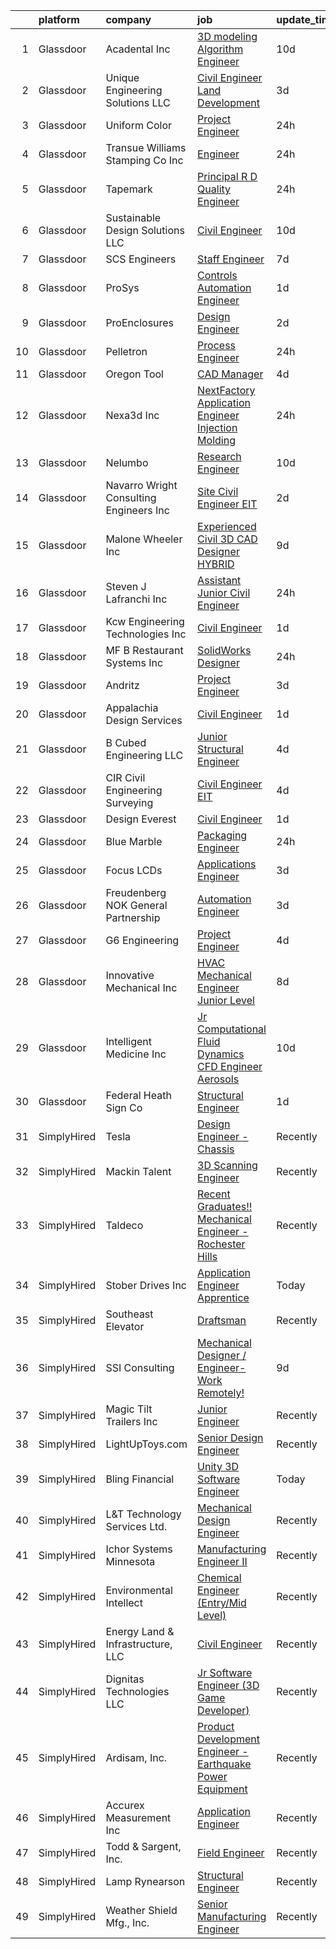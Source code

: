 

|    | platform    | company                                    | job                                                                                                                                                                                                                                                                                                                                                                                                                                                                                                                                                                                                                                                                                                                                                                                                                                                                                                                                                                                                                                                                                              | update_time   | location                        |
|---:|:------------|:-------------------------------------------|:-------------------------------------------------------------------------------------------------------------------------------------------------------------------------------------------------------------------------------------------------------------------------------------------------------------------------------------------------------------------------------------------------------------------------------------------------------------------------------------------------------------------------------------------------------------------------------------------------------------------------------------------------------------------------------------------------------------------------------------------------------------------------------------------------------------------------------------------------------------------------------------------------------------------------------------------------------------------------------------------------------------------------------------------------------------------------------------------------|:--------------|:--------------------------------|
|  1 | Glassdoor   | Acadental  Inc                             | [3D modeling Algorithm Engineer](https://www.glassdoor.com/partner/jobListing.htm?pos=101&ao=1110586&s=58&guid=000001810977b52aa38aca3ef84dd074&src=GD_JOB_AD&t=SR&vt=w&ea=1&cs=1_99c3d2a1&cb=1653721249539&jobListingId=1007870719489&cpc=0BD8D64BC9A196B8&jrtk=3-0-1g44nfdaqq6pl801-1g44nfdb7q0un800-c7c84e5af1354df1--6NYlbfkN0DsBOlmEAMqZtav1V1WKZO3RUElpafjggtWvxyDQ3xFSrTDzNu17f0DtnNrmKxA0UINMXVAqtd8GiknO6WHhzYU-86-3viiPD0gqfrVkhvCvOldqFF9tr6L756vT_LD6e9rT7TUMHsIzCkv1n6ClrGBjy2-AklcibxrQ4Gj9Kb1MaOUBhl6bBMzzULz95NCWinxT5ikfKV3yC6LVAQoFRmbczSl5bizYaIhcRxZD6wkMAzfa29EOc1gDyYrYwc7pW7DhNXamLtmCa12LqVC2XW4rf5YTgfo4-1FfDEgXZeIlXxfWi64LQVq5FwTYH_ygzsfTU5COgDLnZZCjN_d54tIv0Y75s_SVGHwDalIWQSyGA4__BhPsCEyUhaaP-3MP84u_N_5WWGU2ADBTmW23QbBjeVNGNlOQ4o0xkAqen1N8zWKCdEPnmwwlrDk9yZa2jV63NmTAcfZoD7SowtluvvCdy7GrOvK3njKp3aB2O6Tbyo92H4-xn3Il6mt_pMXpxRU66QDCfrs78olFnI8xk1u)                                                                                                                                                                                                        | 10d           | Overland Park, KS               |
|  2 | Glassdoor   | Unique Engineering Solutions LLC           | [Civil Engineer Land Development](https://www.glassdoor.com/partner/jobListing.htm?pos=105&ao=1110586&s=58&guid=000001810977b52aa38aca3ef84dd074&src=GD_JOB_AD&t=SR&vt=w&ea=1&cs=1_6815f03b&cb=1653721249540&jobListingId=1007888270108&cpc=9518339428975B27&jrtk=3-0-1g44nfdaqq6pl801-1g44nfdb7q0un800-f773736acfd265e8--6NYlbfkN0BzyIYrTMR_AjNKh_kvAG8N613gtHPANQ3sdLTkrtBd-1OnlD5VBi1-_Aiuwc3oyKgB2XonGKPBNeJyAGaXoYH-JsFadVETPB9P6X-Z9ud7JFxx-d5QC1uJ0R-TSfbz66zjbxxNZ1twYwoFxs7viP12zo9Fgc0xTvebvPkKkc7c2TKVzdxjT5RX-AxvarkjF3uAP-zv6l9mXgcA57NUDbBWLvDskqOdh0OqQjwnxwChSlfHPcWuIA5YXthVtC8SKI4diyy948GduPas3tVwJDhStGd8eMtATpDB05Aqci5LlvMWXzhQK1gs-H0Jjmp018SbHFqdRrPsZkvLjo0kRsz3XU5wfyguP9RtBtMXP0TQtOZ5qQiu3NsEI_aqxnK6fmW3R5EmKGmjpUu1I-Eung3gsPkgIWycKn48hFRWbYcxrGKoq6KJVlEbH8JfD-6Rif1xOT8AqbBtyoP1UxeebSAVxi6FDG8imLSC4YgOv7F-ngafh8wRQOGkx-HAjZz0-1Xq5mJ4uBe7qQ%3D%3D)                                                                                                                                                                                                           | 3d            | Spring Hill, FL                 |
|  3 | Glassdoor   | Uniform Color                              | [Project Engineer](https://www.glassdoor.com/partner/jobListing.htm?pos=119&ao=1110586&s=58&guid=000001810977b52aa38aca3ef84dd074&src=GD_JOB_AD&t=SR&vt=w&ea=1&cs=1_a8a6e9aa&cb=1653721249542&jobListingId=1007897844781&cpc=E822E580FC71C721&jrtk=3-0-1g44nfdaqq6pl801-1g44nfdb7q0un800-5e52750f8b313abc--6NYlbfkN0CkdULDkxJV5HOaUe3AtL7tP0Um54OB87xlVeULwq8gRt2gH9P-wNUtyBXE8xg579d-aGJaArGDw7VgqMJfXAx2oj2bOR1k2MZxgU7PoCNIhPqjRZ48smznDJ6crgCWjAvZXJ2HF20jvFvXTSkoC_ykTdGrWoKBk4gVTlUi56nUsL07myLIPagdKWXaoytUSuMztBCnYyugPoVWOTMFo351MWg5eaNzHsGB7kGrB8e1O3OGUQs8820HIkaQpHjQWJf_9CGCTcpEjZMOtuqCJwgqRw8c_JLMlKJLLHXL9huo6Me-vve7DCa7uD_Ue6nnOMtdpQn5qU-wD8SHv4j1dgaUxD9pSwj1J-41WQLPViOPEqiqJ-X3kZx6kf6H1gVr7Qj35qSTQcaXU-eQ-hphmJb9tQQdhB_RmjeY9uihFG8qzlxSxQiaGaASoM5vwsw3v4H5RiZ8iCsxr96ke_b08-UQOlO7B8TUOTR3U8te7bbI6PNH9HoNpOuKFl2aF3CYhq9YbUO3xcFypQ%3D%3D)                                                                                                                                                                                                                          | 24h           | Holland, MI                     |
|  4 | Glassdoor   | Transue   Williams Stamping Co   Inc       | [Engineer](https://www.glassdoor.com/partner/jobListing.htm?pos=118&ao=1110586&s=58&guid=000001810977b52aa38aca3ef84dd074&src=GD_JOB_AD&t=SR&vt=w&ea=1&cs=1_e86cfe11&cb=1653721249542&jobListingId=1007898041747&cpc=0738760C38695517&jrtk=3-0-1g44nfdaqq6pl801-1g44nfdb7q0un800-e5b7ac3f6d3865d4--6NYlbfkN0CHpSnjIPxMtekS58WZl5Olhjo2iWL5RjE_Boe0ccr3Fp74b-beha0UUvVY_x3XMoE4x3WLEaErR_x7XrpphIwX90R__oeRNiczgx8WkIPceBL6xLSgALbE1Zof45a-Gf8YKw8_rQtEvc3wNEpvJbAh55HFDn0mi91gFqWrAe83xiJsuASgzBfe_8ukgnIOzr19vnN_HemjigkR7gZlUC-3I18jIBvDF4ozKLEMvWyz9rjwoFdnHqn37qomTjgl_O9LFGYQBlxdc2uuPT6woIaGiddIrYwy1xO3GwxQX40zOWGdr2_VEdpZQxJOpdEejMlVXDreZTLVglRWe2J9_JKnjNLWP9EKWaDYldAaYSFeVVBByfOHdZRTQ-TbcsgtKvNTCk5v5cNDJR7OEvESd6uBvye3EgxzdQzPNKfK5q7ibTuqrpcN714JGAxn_k0vTuoSByeGRiCazRnHd5NDIZoVsvK49a6vJGYdwblk97me76A0wCVl3iBoagD6eSREIewvbXDsn00iig%3D%3D)                                                                                                                                                                                                                                  | 24h           | Austintown, OH                  |
|  5 | Glassdoor   | Tapemark                                   | [Principal R D Quality Engineer](https://www.glassdoor.com/partner/jobListing.htm?pos=107&ao=1110586&s=58&guid=000001810977b52aa38aca3ef84dd074&src=GD_JOB_AD&t=SR&vt=w&ea=1&cs=1_43ea3f57&cb=1653721249540&jobListingId=1007898762976&cpc=31706B78493F53AC&jrtk=3-0-1g44nfdaqq6pl801-1g44nfdb7q0un800-972575d053355553--6NYlbfkN0D769QmwtMnNWOu3U3MSs6ZoWu2_JIdD1p8otXQvWnwRwBGnWqVrZmuMF44Ide97xc_i2BQYBODaNah7g4OoDFb7625-d-h48REShhZXcTTU8dPDn4HZY9-edUu-_aeB4sjXzSqb9Ng0cRT0dKzgelVp5KuaOUjvQz0oQgiBVn2Xs8Rt2-d63m_aeJWkSGrD939F4W-4V4uZ5soPo69FZ05F9SGF-aspKR4iK7vUNK0TyRKg9LjnLxZi8OCpx1-8ECmoEdhAZRPxg8tlmv3eru77aWDULbDuaUGsum4PpvuWS-FcVyrKeLVwdoLTTAuUkP6f5soh3vPh1ocGKkCTnGePRdtOrDlZCHY-GxrSC6Q3wwCPwQOkB25CVcZZ-UPnD1M8vSyazZL35pPKU8P_tMKbNXhoBGeFZtFWZL6WAgBUDXibGWKB31Aeo0fg8shi5wRYtzbBNNSJGM7G-NYCe09pvvsOPU5SUaVO8XseqQwthp-B050s-QbGJ5CPC__dglwt8l3ejkIxOi3LldYV0Za)                                                                                                                                                                                                        | 24h           | Saint Paul, MN                  |
|  6 | Glassdoor   | Sustainable Design Solutions  LLC          | [Civil Engineer](https://www.glassdoor.com/partner/jobListing.htm?pos=104&ao=1110586&s=58&guid=000001810977b52aa38aca3ef84dd074&src=GD_JOB_AD&t=SR&vt=w&ea=1&cs=1_a5e8b8a2&cb=1653721249540&jobListingId=1007869607934&cpc=EF09205FCFAB18AB&jrtk=3-0-1g44nfdaqq6pl801-1g44nfdb7q0un800-3c164573fa652fe9--6NYlbfkN0C29hvXBsqPXhhx7JNMmYbw4YwtYqnydFXWi5Ki7qnQ4nh6BQurPEBpSe7KnNFQ_4n5pzLHSKcGm7OanYyUgw4O69R0nSBD-323RLJp52Tz6wmQ3mdy0WjJXkVT-sovWDyNnvywoeWeIoMcgyvysd43voH4NMnX7LhxHGj54F-diLHNE20jHmJn2RBzbmne6VTC3dHAAckRP9SdfKaU2yGaTIMQ1Mjnae9-0PxqrEqgm1KVtsoEC5un6sHb7SoSukDBz21MvaK1OFhxGBUWq0rqMb8C5Fy1pjy_ixE-MEdElxo3--6qiwf6qE42cu1wcApE1-YCn5o5haaA5yZJ9v3hRo5GuYMCrdBowcgoLohLZQstexZ8YNdk-xT3b3eziiLNjJAifA3ETWdSjAbTNgmdPRt18NsQx6bsoKZEPEDIwzd_OLnNWffXG4SbdVM9VJZY7myko6TbAi2FOXP_bvo-lqxTPr-Y_fAplRUasbQqaIDi9Q9rJwSU-GIGyRr4Yvg%3D)                                                                                                                                                                                                                                          | 10d           | Baton Rouge, LA                 |
|  7 | Glassdoor   | SCS Engineers                              | [Staff Engineer](https://www.glassdoor.com/partner/jobListing.htm?pos=128&ao=1110586&s=58&guid=000001810977b52aa38aca3ef84dd074&src=GD_JOB_AD&t=SR&vt=w&ea=1&cs=1_e0cd9816&cb=1653721249543&jobListingId=1007880482804&cpc=D9A4E834C51D285C&jrtk=3-0-1g44nfdaqq6pl801-1g44nfdb7q0un800-3a6f7a07d27f45ae--6NYlbfkN0DsVOnfHk58DoDe4LE3ddxU6c9uWBQgMongk84L1s6L8McyjNsBfzKoKT2unlXHVBL6U62ZkIUC36xWmfdN1dbwoIlndTwedlV0Z1viaSZ7eNUsb6VSe6H7xiv_NN1FDQ6vrxDcgzAzprNVhvMGrKpLlyAEGE8X03ftiNhQklEQD2f3050m0hFq3GD_Oe0vhF-EgJUCVxLGNGJlmlqweEMXjiCWkQBjCWmB1-ngxyYj0_nfPVfLtN2mwq-3IwzHUQqGoZP9IK52fDOOJTPyX-xgWbcA4kWWF3q4oSngxyzdUZfUo5zObbEpV8KPraGtKQJABpYbycSYXWuj12pRVjkyiD3Vc8_lUaVUz_HzVRFpqtmHhjr7gYy0wE4U31svYmC1NzkYaK1SjuBodFRt4UU1oqFqTSEcnuhTzTeQiUWsknqwzCkqm2fkLExSGE59UniBCg9xZIlB5f8Pv7VQz7NlxsHXHdf0We9rjE3fkQ_qKMUI7JtLSL9unIFVTk7l1e16xu57wIDz0Q%3D%3D)                                                                                                                                                                                                                            | 7d            | Wichita, KS                     |
|  8 | Glassdoor   | ProSys                                     | [Controls Automation Engineer](https://www.glassdoor.com/partner/jobListing.htm?pos=120&ao=1110586&s=58&guid=000001810977b52aa38aca3ef84dd074&src=GD_JOB_AD&t=SR&vt=w&cs=1_5c9d87b1&cb=1653721249542&jobListingId=1007895421291&cpc=1B441CF255E04BBA&jrtk=3-0-1g44nfdaqq6pl801-1g44nfdb7q0un800-3c263e6f64f7ec45--6NYlbfkN0AAZ2KOaAKSdSA4s6ZFM8pp2b9gbp5FFgZTZvio99B7CKbGe8w0J7iHMyqH3r5O7LINfTDwF8xttHB247AtmiMO362FZHrlLJ7hIMp8R2iwvg4rrj-3yeSLEDXGxRo6ZoqOeVFImf32yxs5mtEQdEd7HZ7XtQH9DnhpaFROumOtkVUGF8cJnrstRD-uKdkvgIj3YU9zv_yCOpH3r67ZMvjjlHOCI-gEKDz3zB_p6ANCTQgW_ZlG00QrGGyCXVNq0tVY899LaCB9ZlVkUHYQqOrRlMP-HUiKvYZbquidecoTWnR41Zaaf17x3UxQEsZGQsAnIxplcBPfXJnDtKO80AiXZsAOwSF5OFDiDcXAG3tAxySnV4KUi0aHLr5BPdqdb9XxnO35rptR-QzFREgEtlskb83QsZO5Qs1_JS_8FOt_cz5J03Qj1hBdwoX4lSWXVFX28m8cVHYj6-4fUKo5SI4kLBj6yApGm2kES-A4ppOQ3vjHcl3oXA74NH_GudMHin4WZ6Cbam3C19mnkULHl_97ctw7gyV7zY7UyCKOHBAPFypVd4K4rr7IVIFF9UZezHeRtbb8zAwPELC3svzHDT84plvfq_2Pogf1bnVtUXV_GgsuQOaUBlRu9WxSXAlmYTiQe1_fKRFaAJXCFbwhkCyady56LtOD6lVefVpH1CoJvSNvpSV4o2wADA4Q6cuGOUpqAAbdd5BZWMfD_mk6ZcK7Lmojp_9u8Dg%3D) | 1d            | Webb City, MO                   |
|  9 | Glassdoor   | ProEnclosures                              | [Design Engineer](https://www.glassdoor.com/partner/jobListing.htm?pos=114&ao=1110586&s=58&guid=000001810977b52aa38aca3ef84dd074&src=GD_JOB_AD&t=SR&vt=w&ea=1&cs=1_5bfa9e0d&cb=1653721249541&jobListingId=1007892526729&cpc=84F6272240D5A0B4&jrtk=3-0-1g44nfdaqq6pl801-1g44nfdb7q0un800-1a35987553044738--6NYlbfkN0CHpSnjIPxMtekS58WZl5Olhjo2iWL5RjE_Boe0ccr3Fp74b-beha0UcTa0UEM84kpxrUputmv3yo3oDyYdgP0CO5NVXNgxxA1pzd8Eg70xN4GZ4e1Bv8w21V35XMjP9InwDtT8zEsqOksegvcIwLg5L1eD3UJrUpslVgbh4owHpkudqgzzb-o_sfuSo6AhtcDgyFFyqkpiX2foIGW86zqqL7Vya-TRpbZp7a-uJUbPb3s8wa624FkQUAPUpUkTJwJ3qTFLAi0lKHRr1WIOOVCwLXUiLaRIWRyxgg5ElNg_dcycgOwZU3WLTykRZXeBT4e08uKhRtVoRjbPSG61wq9fgnzNuQG4H-1a3iUN9Ak0WtPZlgFF_f3Dc6bSSU7OCLVCW-dSb5_QY1NhW9aR5PbpH1ruEZGdlN96d-Iumj5dF_5Mztfomym_TSBsHlLi_NWE-qMgn7-pG3nU4ABEzSBIaJGohQ_jj3SsO4-BvG8jnOxrSRWNFZ5835IuetTJw_g%3D)                                                                                                                                                                                                                                         | 2d            | Madison, IN                     |
| 10 | Glassdoor   | Pelletron                                  | [Process Engineer](https://www.glassdoor.com/partner/jobListing.htm?pos=113&ao=1110586&s=58&guid=000001810977b52aa38aca3ef84dd074&src=GD_JOB_AD&t=SR&vt=w&ea=1&cs=1_585b5a50&cb=1653721249541&jobListingId=1007898038946&cpc=37341DEBFFBD205D&jrtk=3-0-1g44nfdaqq6pl801-1g44nfdb7q0un800-e28bcfd1e7434408--6NYlbfkN0BoXEsnoSsQni02MzSzJebrUL3qbnSWd9R1N9-z5N1DMC32qBIsBCLKBEOmOSHamTCi2q50Z6qwBJ_53fwhTBqC4kUCVmZjIrjQDDsetvxPtZ7xWiinXI0B0f6paoBqpJMzOefQ7WIPQpplUPiuh3yR3_RXtwIin3_TCGzlEQyqN0lqHplIR9h_71kIFk1CzHyRhLC-AWn_VajH8GbFfwjOcp5HWZPe7VDTSAEO79e4j6Re0PVXlUkhJMy2lvovPBFHcDdCvNr0ntEk-WuiX-gzJy_RNP3byAuthFt5b_UfKxTaAI4xCPlAjBWcqeO-zLMBIISCx41W8b0zXCt0yBlj3c0mvrUR_5RwUx1PMQFZqSS1qbPJPFyKUqUPiE7ug243_a2Z-mCu6dysVHyYFP3Roj0oJCtHpYJCOauCvU3d6B004nSOMmpkBtuFK0m9vwrE8wrwFU397vGtrUd0-7R9ihQXffPrhrk7fjOyj4AmhCg5ukQnJCwstBHNAyuh-1ixxo3BAlin-Q%3D%3D)                                                                                                                                                                                                                          | 24h           | Lancaster, PA                   |
| 11 | Glassdoor   | Oregon Tool                                | [CAD Manager](https://www.glassdoor.com/partner/jobListing.htm?pos=122&ao=1110586&s=58&guid=000001810977b52aa38aca3ef84dd074&src=GD_JOB_AD&t=SR&vt=w&ea=1&cs=1_54a24c2d&cb=1653721249542&jobListingId=1007886064654&cpc=CD74E381F3CA7F32&jrtk=3-0-1g44nfdaqq6pl801-1g44nfdb7q0un800-155ff14883ed0273--6NYlbfkN0CiHg8jo8shlD7PEeY4iQrEB173-I0e-nYbSdceh6l7GuM43tLrP2m5nsaCKHVpLCFIHAhFmaeg6S2L0Xu5B3w_ykO7U2nylZA8_zd3EFJJVC9n92hjCh4opWzxA5W1YJ-FUChhWsOYt8a3vIKoyX-f9f6aJdlS7fOxS_fWfI04KjCJ5Q5qlewTlFpmC8Pau6gsXOrWHBOGCO0xotOolbaYXeQoSAGd-d_WBa_Yau6r6zzuOGk4vc0tPBPP9ZikVO3ZY7nmPJqnFPnFY1OdK6v9t34kuoB5KhOVqnbxfsUjhWb_2J8I8FBQlydJvouWB4rW0Ym6t3vyDvMzGXBF8xynJfLY0SiBg86hWCUz_nVOwXdqjUokPkPW0Qf3l09LZJrJ6Q4Phw8Nxqp-U5jKeOkizjnU43mKAhoYCiRrW2RBqSv3-8yGInn_PC9O2wMMId2-OZx4ZWwyaPbcb-kY7RFReTBsaz2mmT4RdATYxHDog92X7-yruuhEETHerCzNat8%3D)                                                                                                                                                                                                                                             | 4d            | Portland, OR                    |
| 12 | Glassdoor   | Nexa3d  Inc                                | [NextFactory Application Engineer Injection Molding](https://www.glassdoor.com/partner/jobListing.htm?pos=127&ao=1110586&s=58&guid=000001810977b52aa38aca3ef84dd074&src=GD_JOB_AD&t=SR&vt=w&ea=1&cs=1_3947bf93&cb=1653721249543&jobListingId=1007898776424&cpc=0EE5FEE5411F3FCE&jrtk=3-0-1g44nfdaqq6pl801-1g44nfdb7q0un800-112420509ad6bfdd--6NYlbfkN0DeyJ4CP5CzwT7broxeUwKBt3co1QwKwWitRQqJu2WRZ0WRYEK4sRQPdtFNvv8HEnJzC2LerCQe71at09Iy0F8P69Sel_vOSCK9utjvxt2XOWAwm81_X_ECU4XHPs-4zByP_pAgfjL9a4b1_mxPOOfFzkPIhgKKPKzb6gTEgeD3l1TXq45MaLTZ4aE68YV6jCy474x2E82b98Ev9oFsDbGCxnuQt6bsscNu9BnOlunXs3ZQ4TkNAwXp5wxR1H3Sb3in0iVLC0qZpXJWX3d-AZFVqHLGB2IrYA2bSk-lVFICjQff3_V5SxZjwWZrPcr6BcY9YpP02AMAA1zj9KpP33avwoGQhqJJ7eMPv-NiVidvDmwjpLApp7d1PEpwukCIg7rL93KquwY8In7sAiR3qyaxbe6Mtz8sghrkSLBDZrJWuxch3Sp0JqWXFrtc_nSmbWSyL8GyR0xmh65ITXOZznbPLENmQ-mKAxHTiEOzT5lTGDKca2vg2h2X8iUM9zBoDYzoZ4NpwfKp6w%3D%3D)                                                                                                                                                                                        | 24h           | Ventura, CA                     |
| 13 | Glassdoor   | Nelumbo                                    | [Research Engineer](https://www.glassdoor.com/partner/jobListing.htm?pos=130&ao=1110586&s=58&guid=000001810977b52aa38aca3ef84dd074&src=GD_JOB_AD&t=SR&vt=w&ea=1&cs=1_ad549cff&cb=1653721249543&jobListingId=1007869813473&cpc=ECF50B846154F74F&jrtk=3-0-1g44nfdaqq6pl801-1g44nfdb7q0un800-e1f0459d92b1f83b--6NYlbfkN0DWtRa9NJfjQIs4MWRRqD4F41esfMsK79cV24t80VXfzS4MuagFM1iT4xa6fK_SRmntj2BQzxCA1t2-LB0uizx4o7vbCV_jo071lTU7_8uVRGeoXzflrKVozy-_wRf0yhC5PxzYTkKdlzDJHOF_xHjS_F6p4pG_qVk6tSo3myGmn-hT6VdzEY9EjEtmde_tbY3UGmexIa90KqcpcunyPpnf2I11zlF2nVvo6fUMmuAQxAnLSVg8j2TDx09K267HJwDZ3YGmy9mfo1Xa7k7iF_lWWgGfv5RZoH-mvpjYynHH8yOpJyD2B-1eNKeXNxDDJg4t1lUy06D9wH4f9urO-KRq2E91cspI_kx-nrEMztfXshhzEvVJZE2OjcWNO8FQfcE16ZdrNVCD04dXQaH9BUQHz1_vmWkS7tSUOlLQ6tPF80wp8OTIn2IqDNr5eAaCPLXbCIQPKoy_9xe0qpQadD3Hx7e-aRXOhu5nY0WKKFzajdhhYbzyEHXfx57mBVLBgsQ%3D)                                                                                                                                                                                                                                       | 10d           | Hayward, CA                     |
| 14 | Glassdoor   | Navarro   Wright Consulting Engineers  Inc | [Site Civil Engineer   EIT](https://www.glassdoor.com/partner/jobListing.htm?pos=117&ao=1110586&s=58&guid=000001810977b52aa38aca3ef84dd074&src=GD_JOB_AD&t=SR&vt=w&ea=1&cs=1_c1c7dfe8&cb=1653721249542&jobListingId=1007892329397&cpc=A76117BBBA89076E&jrtk=3-0-1g44nfdaqq6pl801-1g44nfdb7q0un800-f202c4390f59068e--6NYlbfkN0BdE_vG98IF7JZVQK0CwwmuM6QA7CcIgeu8djn-MsHfKT-OJ-9HkT86OPMQQzRk-gjWWILh5YWzDJg6nsBxSDShxpQASMk6KtMQOXnAhnbY9T9ZpV2gdSqhTx9jX1BTOZSRry9_xjvGbDvG9KvDFkVBy-z5MYmoZ7MqyLsH4A9IJLUP8yyIW-OORlV6XkWN0Fdu4c5OAge-VZmlu7H2hfJmC85VMyvYIsEB4uXYJmqWP3aHUwzvCMxDnDSww32X1Lgd29rKfu9NO2D2167aoroIlTvjPAnu3eq4mcBKJLkO5wcnogPfn0QYLk8BxDjIn3MlNPMBOaVSv9jz0GYJ7eggQaXEXc4ZukX_aktA9tvYg7hx962VhtsgRQACQ0AMu2HALuX-p8vr_fB3GUUAOmnApQvLjosN9HigxdxikZkiW1AML7vhmbdNONxnLcip_PIx2HjfXu0Iz8ai7wDzlbnh2lQWMTljGoyM_VA-Esst3OP0GnVOzkDe74XRgLt3TMy2L99gI8yRMf2Optmirk6L)                                                                                                                                                                                                             | 2d            | Sparks Glencoe, MD              |
| 15 | Glassdoor   | Malone Wheeler  Inc                        | [Experienced Civil 3D CAD Designer   HYBRID](https://www.glassdoor.com/partner/jobListing.htm?pos=129&ao=1110586&s=58&guid=000001810977b52aa38aca3ef84dd074&src=GD_JOB_AD&t=SR&vt=w&ea=1&cs=1_a16e35a1&cb=1653721249543&jobListingId=1007873992360&cpc=85E099B7BDB82DB9&jrtk=3-0-1g44nfdaqq6pl801-1g44nfdb7q0un800-f23c0d848558be53--6NYlbfkN0CfotcKIkfrbZe_K21loCAOrTqtFtHdEyMfm5KmeKNf7xOEOwOyrl9p9cjvCqrjZN-Q1w1dyyvGL8ppJA3QR2RoEP1DAfwIJyqefHX5fLsyR8UPT1JrZ00sqvUFc9DOvnecAuNxpQMb3x9maDGAsOBgxQ-X7KfiD6cUQCphUtw-Qi2NOBHz2vjIA86fgN3H7-s-_rES1hYOs_YgFlJU06-jSwh96K3WFfaJxSDHED5CpYYOjkNDIlFZd8F88_E_nVE2CKpC6zFnU5jMrf_ugYWKdXVDrbX7V1KjR6PLG4M4v1kmv_NE8emBdzJfBUYy1V0mW0U0AW4R-Stmd_Iei-mpK_9dRXbXjSRUbwXEOJ5PnunS46VNWA9KuKUFUyzDNyPXHL2K4-uucuG-PPn6gdKR1UE4aTEeGJoH_ELp2Op55csiaPHHtk0IYmK6Ik4SAS7XJJb3yWrVwvhEXtlHSzl-isKNfaqrQYLs_wzXhsk0WjVLb5Jh0i4gCBqiaOu071xZP_A9rDtqxrj_eRcXMzd2svUNhvxoy3m1AHbEp99qGw%3D%3D)                                                                                                                                                                | 9d            | Austin, TX                      |
| 16 | Glassdoor   | Steven J  Lafranchi  Inc                   | [Assistant   Junior Civil Engineer](https://www.glassdoor.com/partner/jobListing.htm?pos=125&ao=1110586&s=58&guid=000001810977b52aa38aca3ef84dd074&src=GD_JOB_AD&t=SR&vt=w&ea=1&cs=1_ec7a4968&cb=1653721249542&jobListingId=1007899236167&cpc=DF5A0759EFA3C87B&jrtk=3-0-1g44nfdaqq6pl801-1g44nfdb7q0un800-81d681516ebb2445--6NYlbfkN0D_KRozbKJx95I3LRYgbj09bqBDFeyQG4s8tCOB31p2DEld8ztPbmN09lK1x0mXGdiz1Rov8eNVJZ4KZ0lrblLLlYCYSIiqXnxCxP4vwJ5WtwkgReC5NMacHbbPY4U67NMMAtV0nWjXrkbMUVARhIuHRqgNZ91hqussH96hFM7oP4W5Bfc1F3HpWlK2ZUgyBi6fEIkrBAtI_a2RZLwwiWNjFd8Bw466gCnEz5EMT44ifvUyW-t_dv5Ig5XRdaK3Q6m0bUnQfpfpMH5UNMZim-9GDDHNWynnRNUsfxvrz0u8iHEeeFUEcxkiXfHa_XNUtmSRzWoezmFAFXqvOyT4irK9kykQr8OpG-WeiNAsFI17JqJog9y95s8gkm3zUEBd4oWTIAEv2XOCYBVZzIM5zUWiLhRRI2K6Vf4i8UU_wVYhMt8SEcVxAHI_6EF4xqNmvS1sMXYEkzUgIxXGowwqyLfTuopvRCv7qigtfln9OxuyGwUGXWG3v3SdjVrnuKgfBnRdYesNf3oJgw%3D%3D)                                                                                                                                                                                                         | 24h           | Petaluma, CA                    |
| 17 | Glassdoor   | Kcw Engineering Technologies Inc           | [Civil Engineer](https://www.glassdoor.com/partner/jobListing.htm?pos=106&ao=1110586&s=58&guid=000001810977b52aa38aca3ef84dd074&src=GD_JOB_AD&t=SR&vt=w&ea=1&cs=1_af6999cd&cb=1653721249540&jobListingId=1007895109748&cpc=097DFB0A56702479&jrtk=3-0-1g44nfdaqq6pl801-1g44nfdb7q0un800-b6c9d267201f0869--6NYlbfkN0DzjG2E7RzDYI2gsACcBG17SmoqVdBkhyZp8TmNCiYpFsp7QkKrCnKhplpranoiaG0AKReF41jrOCwK7yyGZXvDvj3p8PWvUpSn_GZTLEbx2aFiUiafX-t1ltLlYA1NM6kaRhIks_dqFyhJ75dgqBJEDnKI2XHPHQNwCqb5mbv0_VvI4vlc0fvthZ5gjqYgkSiVRu-HKVjtNV3lVhTmQPDEy6zsptRwOlL1LAKH-IlyIVt8yyWRNc2AgoiZzshDJkU793mDCxkPTZUrXWe-WH2k_NfsL3jhBKvp3gqBGwSA03NZ-7wqLYYpIDeQDIldSFHgHH2cOHOkL1RqLiHic15tdT19JcFt8CRYyHJ76oUk6fPgSgFjVT6Jl_M4uWK4P2GFk-Yh_Nhvlo8TgvZlwFIJoQnZwp4GcVBuP_dm9Q6CreZF0gxDSK7ga2TTvUgsPAZPgSomVCtcMIXeYsMjS3L5VmO0wY2UqNNAR9zh6yJdZUM0BCJalQJ_ryur-ZiB6kQl5Waq-LOAXvpVgmXVu7vjeVrWl67vAs7lI0Fo7iVqV8NLzWpJ_SdK5zjJPuv86aj8CO1YL0C8FhktnsDWRXWaHxqER-eEuuivrNCMeDWNJNH8yr4UMusuYkgoDj_YS4IMbVSlUgP2dFDUc38o9q44m-SzCLx9oMw%3D)                                                                          | 1d            | Baltimore, MD                   |
| 18 | Glassdoor   | MF B Restaurant Systems  Inc               | [SolidWorks Designer](https://www.glassdoor.com/partner/jobListing.htm?pos=124&ao=1110586&s=58&guid=000001810977b52aa38aca3ef84dd074&src=GD_JOB_AD&t=SR&vt=w&ea=1&cs=1_18a223a9&cb=1653721249542&jobListingId=1007898083695&cpc=76F449EC3649FD14&jrtk=3-0-1g44nfdaqq6pl801-1g44nfdb7q0un800-33d710e7fe0865cb--6NYlbfkN0Bi-g4OEguhQEx4pjzkmulzkFDPdVMQm6g82nLRMcVRUHK_7i5h4gxFQ0QbmMzsK79ZxmzDzMc0k7_2En5y3F3sFdSWHAOLaaBO5iTSuq55bjL2CkFDus4IgnpqiBrpgoBDFsoylQrbbxrtlNqUePSC62V05ezzskZ6o7H6FlTTM1AWAMQREunLnmDNupRtNnDgvVM_cZljiL51FVbKMsBBaxztH-pMybXxYWuN0VY6FceWsEJlzmOtsUHC04Iqn8Dul0Ky7j7ahtpsNwk7gBbmM28_N-pyLPiCS8ydDUp4HHjKhz-6S39jOtUWZgHGfj7V2fjfCvQWA56xtcZOKqwcwzYNibwjvGVEKOkb-QTiAlWwsqoIZxkIgg7-ndDI-M80_6mK4BwC01kjD7R1HAr-Ppm-eXXjw-jyNROhx_OJYxOix91hybmhpxdn9Jysl8RPKroLB3yO9GEMFTVyU-RXgCob_3M0leAUp3Zc9asfeugGIh6RaEgXw92_SXtyNcbp7Pg3UhUybw%3D%3D)                                                                                                                                                                                                                       | 24h           | Dunbar, PA                      |
| 19 | Glassdoor   | Andritz                                    | [Project Engineer](https://www.glassdoor.com/partner/jobListing.htm?pos=109&ao=1110586&s=58&guid=000001810977b52aa38aca3ef84dd074&src=GD_JOB_AD&t=SR&vt=w&ea=1&cs=1_3a53d0e9&cb=1653721249540&jobListingId=1007888941683&cpc=B1AD7AFD4CF09FDA&jrtk=3-0-1g44nfdaqq6pl801-1g44nfdb7q0un800-0772d3fd67f15732--6NYlbfkN0DubAZIM84SQtxB5ruxCwjRfQ2y_9uoDth74g3aMfGb8QQRZs9O9g8gDB26IcyOQLjkhK-iFua5C1AkV3QRKf-APHSZN4j8RRFIfL6-hxIpHaqqjyTT4p92MNYMDinNChZzagyNRbEqB_HFiW3LJ_QbKijzSBkEidKEI5bF4Yqa2CFEcYT5V7jqhBFrcH1U8xZhDvflerxEYafP3XG9jDLJpfSNK1DY5lZ_vrEV_i-JT2nnh-t7ZOZ2rsO9Gl5jcmbMGrHapiFeG8o2lI7F2WXJRsoAUo1KipMQWc1oZOmoIkvM7FwWy1UZ7ZXdbDifYNKXdKe6nuCU9fxU4eRyP9Ru85AJBHrS0MMSM5RsEWNI4foVlmy8Rwr7srSAX1Z-uzqK-ZCyL0mduN_DQfpKJF_FB-As8E1x5SJgypNnmKAOLxGW_9VqaOeK9jJmncnQhweg4qlFPmcTkkLm7SbY2071dHRNcu1DTink5UYvMSZ61beirmRAY4hToqfLD6r6TsJ4jGFY0NizxB7dOnBPzijj)                                                                                                                                                                                                                      | 3d            | Callery, PA                     |
| 20 | Glassdoor   | Appalachia Design Services                 | [Civil Engineer](https://www.glassdoor.com/partner/jobListing.htm?pos=108&ao=1110586&s=58&guid=000001810977b52aa38aca3ef84dd074&src=GD_JOB_AD&t=SR&vt=w&ea=1&cs=1_d819fc3a&cb=1653721249540&jobListingId=1007894830670&cpc=CDA0E8CE46237EA1&jrtk=3-0-1g44nfdaqq6pl801-1g44nfdb7q0un800-56c17e29ef0e3c7c--6NYlbfkN0DAwgduWqBP7ymGN-lTADpinz2i-23XbRAyg5ywqS-MDcNn1umJtVcP68HoG-NyGVMvbDqvdNNw30Uodots6OsFBdbcJIO-438-FeEAJEhRR41ac9jSAGEkSbY_O_-ggw6XrSniCMeXkv1d0IisFGkPYiBS-XpP1djctnD3xyHVu7agXchpVmWOyFdsbeD-0NR0_Zd4FCZXliO6rwY8S9EwHO4XpLISiwxit09QlHnArWa9MleTBJHQZ5gRvD1_DHHJYNECUTQcc8FQlLUz1eb3Mc5UklnA1WHvODIuBCNJl5WTcemOBWz0IgUDTLQF9uy20enL3gJWtNuFPFj2MAYZw6QcoZmW0aGT3d-W7bxKR940dL0_UjqS5PMVmx31feaRUWuVtoK2Y0x2DQAgQz-TZ2RyaEXwUhDRkUUTCmYY7t3FpEZ198pj0XGeLAjVnvy7l1Z2roym4biMaUAQUn_jJSYqpE6hgpam0OTn8uo_aWlLhWfyVjggRf6K7gTgdfh4YUU1Vb587A%3D%3D)                                                                                                                                                                                                                            | 1d            | Blountville, TN                 |
| 21 | Glassdoor   | B Cubed Engineering LLC                    | [Junior Structural Engineer](https://www.glassdoor.com/partner/jobListing.htm?pos=102&ao=1110586&s=58&guid=000001810977b52aa38aca3ef84dd074&src=GD_JOB_AD&t=SR&vt=w&ea=1&cs=1_0336d4a8&cb=1653721249539&jobListingId=1007886311250&cpc=A4C2537F8C660421&jrtk=3-0-1g44nfdaqq6pl801-1g44nfdb7q0un800-1be27a3f2407c8ce--6NYlbfkN0AO-lx13pzomzdSppJUWL3QXsQT8oyFk4U4LWH8QC50Cr-zBueLseaI03DekY7-9JftCLQ3xfGh6lRiF4kzntwXS_1YEF9ModrKO80b_PjdsXmbkATEMUnjlf8FxjDZLrcezYBMhDUgOOP2SWP4ieY4fWRIGoZB1V0D94P99f1OVc6zla9SDW0D223kHkKnrGxjgljCyTqMm-FpBM23K26Yb-iC6_kqZCzGxPyJkfKocJHjxueoNLrVOggU2-UnuGKNq8nNNYULy1dg8pBsi96jJQnbwpqWdKiONLe4lhleQStkhtXiPtGCTctStVb1rF1ydxBXOCpsBQEjXJyaqQagMn3SRF0Yz1bdWFP9lOUlieW4V0dbCoGnha2AK_0l53FBGwBjr-aMnzOklyrGGdMMqy7Gc08rt9TmEsaorGdkfCgf5wKfCMyej5gYWSlRxMWBK8oODbb32aknkFj9HKTFh79YihEk0UxJAq4o2Hpmq1GmU2ijLQNXozYUwpJ2p48B326Se6jcvJMJ5ebHpD7X)                                                                                                                                                                                                            | 4d            | Westport, CT                    |
| 22 | Glassdoor   | CIR Civil Engineering   Surveying          | [Civil Engineer EIT](https://www.glassdoor.com/partner/jobListing.htm?pos=116&ao=1110586&s=58&guid=000001810977b52aa38aca3ef84dd074&src=GD_JOB_AD&t=SR&vt=w&ea=1&cs=1_6c7a31fa&cb=1653721249541&jobListingId=1007886331933&cpc=6575E39FDF6E7FD6&jrtk=3-0-1g44nfdaqq6pl801-1g44nfdb7q0un800-3e01983abc021586--6NYlbfkN0B8Hf58sUQknLVfxK0aDieZOySUuDyR7KztP2NzrYxOcQhz3-_LnZWNZNYYEI6CFCK4IDsd4_K1NwUGQQTpx9Nw5Uo2rJsZdR3K6J4cJA3MNHxcv_4yrnQd-RCVn1vcb2soT4wAPvwjmrrfr85wdbdEVVrBZUEDO9RUdngozBR17zGcHq8x5ZxFmKzbJOi-czaBFpf1LL6qGYF-FZqa8uUbwVztfO9wFLNzqFFfWBf0WVUNISskuG2hsXwpm5Yrk_ZBpu7W4kAtC4iehDS8ppIm_nJvMPQ3oZETo9pwQvorMBfUOqF5MPJyCHrjBygyykiKTxAF47Wx_48PGfsXRpT1Zw3K4Es26LRQtsx4uwqAq3kC70JMm6ElsCbB7Fk3nJbqHBA8gHY7RTnUM_g1k3RTUmIX1H2ZOZl5jn53C7gkwHXzDGA0EHI45hqtxkmMg-j4ZWCApoPeIUYpZPOJogRoExlGjkbybk3Dke_ZuIbn6jEM3Tx8GJjUomrGy0I77pE%3D)                                                                                                                                                                                                                                      | 4d            | South Jordan, UT                |
| 23 | Glassdoor   | Design Everest                             | [Civil Engineer](https://www.glassdoor.com/partner/jobListing.htm?pos=103&ao=1110586&s=58&guid=000001810977b52aa38aca3ef84dd074&src=GD_JOB_AD&t=SR&vt=w&ea=1&cs=1_1eeb41f3&cb=1653721249539&jobListingId=1007895422470&cpc=DC9A1B24260B3522&jrtk=3-0-1g44nfdaqq6pl801-1g44nfdb7q0un800-ce1c8905ebf78bd0--6NYlbfkN0CtwOkgDuej6vPfWODMxjOIyNEohQmdYMppGq8y8dOpBpEoaLmNDntLYiPCNp_1q_WgWGEXe3PjOTbrugs6hGZP46UgVHEQi2QBkY_K26XknnytJ1gOsFEpRjV8f-QxqmYEmg64k182fVbYqzIC1yM_9_S7Ub4AhC2Io2rYdgJI_cn9_dgGPejFiOv7I46aqtyp20n97xzgkLBYxeD7jDNIFwMysqaA4UsR3xfRtwsO3VErq4hVT1Dfr4KeayJRZGQdq6CUSw7YizfQtlsz506RE_H7CgWv7JTqGiIJ2pXXTO6t6ZQ4RrxgZL18RVDvX5tw2mkwL2AIVAfRSymaqKOIuXUbbXxIX9Cs04l7W7S7XNAxKnCfNjG8cp5SKARS0zK6uK8oy_Lvp2hYKkaZoYYO4TFERecJDvfm1LnJi0VLCQaDL909ev2svcyJ67M0ZreK1-_cm7aCiXpdx0TxclGNiLWWabcKcqZ17u7V3MJOuc_1EektetLSzioSneX-P5L8qcJiENk3vg%3D%3D)                                                                                                                                                                                                                            | 1d            | Remote                          |
| 24 | Glassdoor   | Blue Marble                                | [Packaging Engineer](https://www.glassdoor.com/partner/jobListing.htm?pos=112&ao=1110586&s=58&guid=000001810977b52aa38aca3ef84dd074&src=GD_JOB_AD&t=SR&vt=w&ea=1&cs=1_3bfa06fa&cb=1653721249541&jobListingId=1007899211203&cpc=B7D7C65A5E4116E9&jrtk=3-0-1g44nfdaqq6pl801-1g44nfdb7q0un800-1be1ecd0b0fd5cc3--6NYlbfkN0BR1llRIelugNd84gqz1VnOZ6RlfqQy5CY486vOeuqDW2X1XwnqWMyuUaM4GBxn8uevmQ58nf8GRkb7GpyESLeRL765TigqTQytCY-37OeO8t_cWOVwaYJHR9LfTAjFOiS7v_Q4teJbVm6dkEKGuUEY2KJTnbDcJVDpDywHTCpkPVl4kPqPyJurHFk95YD-2Ot3I8wdCKqxTJk4Mq-POl4A0XPC86mX7okcHFlE5wDfgvJSJ_UZEk_kweshcfIdQdEq1oql3mBdfy-fX6A9D-QDZw0x6zpblj_asY9AgZIFF0EtvBwTqDngatIpFr_H3z-8A0wdTshZ-x_17WBgZ6tD5XSd0faTaMLUF27lv8C99eO2IU156Yise1QJKReSLUWXS4yGUkcw8WcVXulRojDRgJKckzRVOM2G0A7kKPOgKhavqJksFBBhfcjXttQEC3ok9wsas5cb0mfEbdv3kB7v0KUv73hKqxLSLwPU5yh2xjxI-1kHcSW_yESpalgPI7CeRp5OWrCF3w%3D%3D)                                                                                                                                                                                                                        | 24h           | Ashland, OR                     |
| 25 | Glassdoor   | Focus LCDs                                 | [Applications Engineer](https://www.glassdoor.com/partner/jobListing.htm?pos=115&ao=1110586&s=58&guid=000001810977b52aa38aca3ef84dd074&src=GD_JOB_AD&t=SR&vt=w&ea=1&cs=1_33cc1864&cb=1653721249541&jobListingId=1007889259022&cpc=0AC337DC849E2726&jrtk=3-0-1g44nfdaqq6pl801-1g44nfdb7q0un800-847c9e4ee9d4562d--6NYlbfkN0CO3DEfAY9A68AIVwcxeRGvQUfeLcLgbZIyCfLEHxv2ScYDtBe05M6N5PCp0eu6ZdLPcyB2ODlsLV0ZUTiYGOBpHcSqOIm1xJv8MmStUMO68q-sRh5gSYkGAu1Fe-LvZwDR4eoOp6PlRlCj_RMU60mDlpagL27GaZvSADXnFXDej5TUZve7ho1jMv7TY_1NOGY2eB_zXyuOklb8ijoEjOYv7vRnUpOG65Xx_MrD1ZpKw1MCyjBI7UvVFSHf6aXqCeSND83RzjDhvTBRjRxnlYzPLF3ZXSPYnhRD3F5merfksTLVihQHVqeVL-JIq2ODFQhipoNJoqddciEf0VtSnfiGWtdjMffRIgHlWFUKhhZzceGKe2gXUscTKWGcWaz7T3sz45-VJ3hq_AKuoHoptx4-nWGioV3vygmWBKuG3HePTzA4XW4G7O3SUyvxJYaR2CoqOQuOCfLW2sriBoztoUu59L3BWSfSjWlaNRBa7pXNHa9o9jY5zTlNvTdlkvydq1_JXUFGNB63oQ%3D%3D)                                                                                                                                                                                                                     | 3d            | Chandler, AZ                    |
| 26 | Glassdoor   | Freudenberg NOK General Partnership        | [Automation Engineer](https://www.glassdoor.com/partner/jobListing.htm?pos=126&ao=1110586&s=58&guid=000001810977b52aa38aca3ef84dd074&src=GD_JOB_AD&t=SR&vt=w&ea=1&cs=1_d8fc6821&cb=1653721249543&jobListingId=1007889229851&cpc=2CAA794C6C8251AB&jrtk=3-0-1g44nfdaqq6pl801-1g44nfdb7q0un800-c95359c862d0630f--6NYlbfkN0BAVGMNtsiMH_99BR_QDGHcBICjELQTnv-3-lItvhfuBT82359i-6T5Gqf8sL2x_Ee5YoM6eQaqzfUuK3o8rDNyqbonR5DfVg1cIFVIvoLb-Wvy6V5DhLd1bbfHm6msWZk6tU7Bs2jf9Xm6MAKGItnWrKPlyz3Q5nUp5H0iLupMYR-rqMhboi7UM8uAN2paLr0rVTMIjNb0_bJjGx-8RmPEhfo7g4OEodsA_oxy6KKD5NX6DNgzuz-2Aw97uTZdpFf3WlmBWpdjmCUDxYJMKGwsv68TLiQEU0pSgJqY8y_0M2khU7TbtIFk9KZe9c2R09rPPQpnYbAjen8CZmiQz7zwb-xrnDv_rz81Qy1Os_jrJW3QQa1T41ZVRC2VM8FCk6q9DuQ_FwChNA_a2w-EJfZ66raK76Q7g14cpx9iGdObY3jj8StZiUIDt7FRCWdcSEOZlL6S2H5G9Kmm8hNG3C0lqm__Z_1TztTc8ys-uFM6DUH4FCuicYcvDn4E5_53Dj0%3D)                                                                                                                                                                                                                                     | 3d            | Ashland, NH                     |
| 27 | Glassdoor   | G6 Engineering                             | [Project Engineer](https://www.glassdoor.com/partner/jobListing.htm?pos=123&ao=1110586&s=58&guid=000001810977b52aa38aca3ef84dd074&src=GD_JOB_AD&t=SR&vt=w&ea=1&cs=1_2b4e5373&cb=1653721249542&jobListingId=1007886764834&cpc=006647ECB170E34D&jrtk=3-0-1g44nfdaqq6pl801-1g44nfdb7q0un800-8b7b2cbcb8669ddd--6NYlbfkN0Bo_CM2a8GgFIiw_-9fb5ug3xmG_MFCzpxBl7ntROtVZbnezktEokZ_VfXfSSpHDt0IRXC9Jg8Kj5Dwm0bAJn7yPiSykT9qJuTmdxpU4luhuQSAdNqLevdmhpcQaUpq__jh1pyeQtnFuGiQEqBbEEd-jPmUwe6FaBkvcbFtOPtA66GL53XK7II3lAKOTgCSltP_I3Bq8T39c6BUy5ceA76NnmAQoVbwSuasd203tklh-bctQVn5qj35jTUFlJjpM-dG0zSPefUkZ_Q3Tw50jCIlT1eeq-K-28palIIofAtR-jibJ-AtdqxBTzwO-I4JKUX17N2E0JduTAYiijjLlh5l5ofBTNiCqmCOqujDkpp_NoNpJzgj9VRc6TZEA4KzfvLF3v7aUlg2gTNtNgB5wvc71QNXRMkmiCwkQfKWLFfr5efaDKD29nJZQojayi4K4SAFyzDU_im8Uf4sJQTnkF4zVEde-KTlAAXRTtZ3Hr6FujFpI5h8QhS-1xWASdNgl4KYI5bYFNeKHA%3D%3D)                                                                                                                                                                                                                          | 4d            | Kennewick, WA                   |
| 28 | Glassdoor   | Innovative Mechanical  Inc                 | [HVAC Mechanical Engineer   Junior Level](https://www.glassdoor.com/partner/jobListing.htm?pos=110&ao=1110586&s=58&guid=000001810977b52aa38aca3ef84dd074&src=GD_JOB_AD&t=SR&vt=w&ea=1&cs=1_deab5df7&cb=1653721249541&jobListingId=1007876425367&cpc=3A0863B873159B90&jrtk=3-0-1g44nfdaqq6pl801-1g44nfdb7q0un800-034d744f610feaa6--6NYlbfkN0DG-drV9vytRk7Gg0AgHBxru5jdfqkGr0iciPNCAiZo5GyXFJCPhwWhCFGZ32R5cNipfjpjCOWNSz44YPe7UZGzzszduiu8bvuJhFDj1kK7mz4tHCWxgsJu7o-GrKMwQc3PYUnbh-AklTEk4n4TgKsy7YWh8vToU66wEwzlgYHeYSh8tK0jCrT30wSx6k3190g6EZ8n_6VBxTQiqnuWFN0l6Fo64yAyfqKt1dyoZ_O40mrNg8zuFFRzvCnq60YqMWop8tzRQ8FSvOBssD83fxoLB2mbL9sX20rSAisDK3AnQUGZh5yPVv2hs_gy459HkiPKUd9j5pr2F9hfU8rUfWw0h7rYTG4YxMz1PG3tuX9DNamVUC1uKc6hKmLyy6KSVNhOf3Wr9znppHPX1fel7AMP3Yl8Z250f2DFa6yD3HAq8cb2-HWTlv5tzi5JkMYGWrV40PsmNogjuA0xWAsRRYC0toq3Tbqc2t_nb5JlN9uAuuxRqLT1pxg67sahYdYFohv1u4b-MHqeIezL6NY4tnk9)                                                                                                                                                                                               | 8d            | South San Francisco, CA         |
| 29 | Glassdoor   | Intelligent Medicine Inc                   | [Jr  Computational Fluid Dynamics  CFD  Engineer   Aerosols](https://www.glassdoor.com/partner/jobListing.htm?pos=121&ao=1110586&s=58&guid=000001810977b52aa38aca3ef84dd074&src=GD_JOB_AD&t=SR&vt=w&ea=1&cs=1_3fb3921b&cb=1653721249542&jobListingId=1007869959006&cpc=854D4784592487FF&jrtk=3-0-1g44nfdaqq6pl801-1g44nfdb7q0un800-69c75baacdbf3ed3--6NYlbfkN0A953Z9EfJZc5Z9y7Wb0NkuJO-5BBnqXCJSieP3bN3oTyta-AqxrgW_rX5Ge4yCfepDXPkTaLDZQSaqFW5sUmxspnmcG8aVouevOp_5TG8wm7X_EvsTQLgxMe5Zx4m09yHUw8HL5_PcrgLM3Hx3LRr8xIAS-GirwBTZMB5pklzLkCYnbvjW4jQ4_gaPyYK5K8NHNkYBb0RJIlyzgTMfBmi5JhOl54MAwU_P-y-3Qv_RyDkJ00lIoW3K_TorQkPAv9yPWcj2dOMAFLSX1U-F_m90bviN5i9v32DAngG3RqNk4E4ZxoS4ViDHvJf01KMaj9ImuWfekJ3NairDgERYXrqE5bR-2N3POoR5vL8AxILKOBD8-XyBUJLSY0qimxFE1AH_QjW18_yIfgjpxyBr2_euellE7q6z0k4aQNw27H17RveLezTj56MA1qjX5bsTFhHv4qgxJAjChsSykJnT_CMDb2HKCy80X3AOfSzuWv9siWgekXP2zmmX_YUA1W1rp5BliJOgaqMof4W0dQwqdUeGazP2z2z7NEOWJc6qqEpB7g%3D%3D)                                                                                                                                                | 10d           | Schenectady, NY                 |
| 30 | Glassdoor   | Federal Heath Sign Co                      | [Structural Engineer](https://www.glassdoor.com/partner/jobListing.htm?pos=111&ao=1110586&s=58&guid=000001810977b52aa38aca3ef84dd074&src=GD_JOB_AD&t=SR&vt=w&ea=1&cs=1_3bce0cdb&cb=1653721249541&jobListingId=1007895663659&cpc=D2B13102F42CA0A7&jrtk=3-0-1g44nfdaqq6pl801-1g44nfdb7q0un800-4b64214b38035fcc--6NYlbfkN0DN2ZYuRv5qJPvCqsSNMtLSQUnCbAXnR39RgDmUrd8by8L8G0fbNGY4AD_7umLogmxvwnOKTM75NTHMIZxnz4bvio4SBxzVFWbGflQxUIL1FoCVvIsaMygh6OqXvwd8d4q9TBZvIPcdFLETjOFLVU8urBMRZjBMkxt0Q2YbLefTbeXEoAprOyH3nURNrCyGYd3SUGRQtUPpJfxmBS4AsXXP7fAKPd7eHhlSrkrYzMIrWfO0essdRIFg2NpD0gF-SeX84cumO6gYkhZKIRQKljUfV7t6uE7LQ1MVjpnKENb2j7Q6YcqCrIcT0siFM-KdRSl8KNT2nq23acZUPhrimn3h7hC1skTuHY1GsvYpnLXb2QJA5pGgOeRV9xuVi1jGOICkerul_tqib0XkF6xQDRJHlhzEC0Yzoi075j9Mr_zlvcMHSW2Y_0YwjmkcDJGp7psp7_QpEkGTE5MfxyxuxyL5kf5WraUe4JYT-842Yhbb-A1qiPbv4e64ja9y6Mvyj_E%3D)                                                                                                                                                                                                                                     | 1d            | Tyler, TX                       |
| 31 | SimplyHired | Tesla                                      | [Design Engineer - Chassis](https://www.simplyhired.com/job/sCzcElhf0ea8l4vB0GQDSRKXZVily6svGyX8i4iRpSX3fm_NdmXG6w?q=3d+engineer)                                                                                                                                                                                                                                                                                                                                                                                                                                                                                                                                                                                                                                                                                                                                                                                                                                                                                                                                                                | Recently      | Austin, TX +1 location          |
| 32 | SimplyHired | Mackin Talent                              | [3D Scanning Engineer](https://www.simplyhired.com/job/UeSWZYnX7kDOVG816trivtvjHS75T_9AJJvNnq8Gr6sqH_DlO5m1WA?q=3d+engineer)                                                                                                                                                                                                                                                                                                                                                                                                                                                                                                                                                                                                                                                                                                                                                                                                                                                                                                                                                                     | Recently      | Redmond, WA                     |
| 33 | SimplyHired | Taldeco                                    | [Recent Graduates!! Mechanical Engineer - Rochester Hills](https://www.simplyhired.com/job/10lBMyBu7vHdupNDl2JTqOysGQlyvGx0ZfWAu2EfJ6XoaJ-ves9SgQ?q=3d+engineer)                                                                                                                                                                                                                                                                                                                                                                                                                                                                                                                                                                                                                                                                                                                                                                                                                                                                                                                                 | Recently      | Rochester Hills, MI +1 location |
| 34 | SimplyHired | Stober Drives Inc                          | [Application Engineer Apprentice](https://www.simplyhired.com/job/6drPexJ3X4IacuX9xC7jdBL9_Nj61XCow6tZOxO35Jlc6o6j7C9U4Q?q=3d+engineer)                                                                                                                                                                                                                                                                                                                                                                                                                                                                                                                                                                                                                                                                                                                                                                                                                                                                                                                                                          | Today         | Maysville, KY                   |
| 35 | SimplyHired | Southeast Elevator                         | [Draftsman](https://www.simplyhired.com/job/XT6vkq6RGhBrAg_MalTsNP0kZcZEdfkA4XuA5OY2bX4cI4YEiiKdxA?q=3d+engineer)                                                                                                                                                                                                                                                                                                                                                                                                                                                                                                                                                                                                                                                                                                                                                                                                                                                                                                                                                                                | Recently      | Fort Pierce, FL                 |
| 36 | SimplyHired | SSI Consulting                             | [Mechanical Designer / Engineer-Work Remotely!](https://www.simplyhired.com/job/VaQNU5xa0G0WPVoJDTZmSlYzUVaGMxkaDtl0vmWmIJo_ihyEyT9pRw?q=3d+engineer)                                                                                                                                                                                                                                                                                                                                                                                                                                                                                                                                                                                                                                                                                                                                                                                                                                                                                                                                            | 9d            | Remote                          |
| 37 | SimplyHired | Magic Tilt Trailers Inc                    | [Junior Engineer](https://www.simplyhired.com/job/GHGbv2r-Ae0fTHkYWRsgL3ep4ulBvOepaXT0XO06z1AKUkdVMyRK_w?q=3d+engineer)                                                                                                                                                                                                                                                                                                                                                                                                                                                                                                                                                                                                                                                                                                                                                                                                                                                                                                                                                                          | Recently      | Clearwater, FL                  |
| 38 | SimplyHired | LightUpToys.com                            | [Senior Design Engineer](https://www.simplyhired.com/job/bsemqCegwlGrvTU4tq6jKpAFWqMO2hAAjHD8VAF2l_5IGZioW3iK2g?q=3d+engineer)                                                                                                                                                                                                                                                                                                                                                                                                                                                                                                                                                                                                                                                                                                                                                                                                                                                                                                                                                                   | Recently      | Sellersburg, IN                 |
| 39 | SimplyHired | Bling Financial                            | [Unity 3D Software Engineer](https://www.simplyhired.com/job/BRpKbvqRm22tzCTmSf4Vzc_a73iobSfscQ0N_ruFvigPklsGhmCvkg?q=3d+engineer)                                                                                                                                                                                                                                                                                                                                                                                                                                                                                                                                                                                                                                                                                                                                                                                                                                                                                                                                                               | Today         | Costa Mesa, CA                  |
| 40 | SimplyHired | L&T Technology Services Ltd.               | [Mechanical Design Engineer](https://www.simplyhired.com/job/reyA8g2mmxiNnYyU1muux2O3SazvNo_-hHC7UDmaMyQmLSES6CG73Q?q=3d+engineer)                                                                                                                                                                                                                                                                                                                                                                                                                                                                                                                                                                                                                                                                                                                                                                                                                                                                                                                                                               | Recently      | Atlanta, GA                     |
| 41 | SimplyHired | Ichor Systems Minnesota                    | [Manufacturing Engineer II](https://www.simplyhired.com/job/XpLm4KpblEXrB_s-iCzKmUvZD-wWwhfk8yq83ZdypmXZUENIKyBdtw?q=3d+engineer)                                                                                                                                                                                                                                                                                                                                                                                                                                                                                                                                                                                                                                                                                                                                                                                                                                                                                                                                                                | Recently      | Sauk Rapids, MN                 |
| 42 | SimplyHired | Environmental Intellect                    | [Chemical Engineer (Entry/Mid Level)](https://www.simplyhired.com/job/WTkhBST3Wm_PWMXhwdj9lQnlW7WgVbojXPI3vBOrBC9RxvVS3nUVDw?q=3d+engineer)                                                                                                                                                                                                                                                                                                                                                                                                                                                                                                                                                                                                                                                                                                                                                                                                                                                                                                                                                      | Recently      | Remote                          |
| 43 | SimplyHired | Energy Land & Infrastructure, LLC          | [Civil Engineer](https://www.simplyhired.com/job/H7--2lBbvC3yOOsdR-r_hzqbftSw64iY5jZpFxIeAo5wiW0hSDwSNQ?q=3d+engineer)                                                                                                                                                                                                                                                                                                                                                                                                                                                                                                                                                                                                                                                                                                                                                                                                                                                                                                                                                                           | Recently      | Murfreesboro, TN                |
| 44 | SimplyHired | Dignitas Technologies LLC                  | [Jr Software Engineer (3D Game Developer)](https://www.simplyhired.com/job/9qUkISAx1hCo42fvRJgBGFKKz2loJio4slogtGx3AX9gi6GCRM4WDg?q=3d+engineer)                                                                                                                                                                                                                                                                                                                                                                                                                                                                                                                                                                                                                                                                                                                                                                                                                                                                                                                                                 | Recently      | Orlando, FL                     |
| 45 | SimplyHired | Ardisam, Inc.                              | [Product Development Engineer - Earthquake Power Equipment](https://www.simplyhired.com/job/LsyeIAaZUXwqz-tDjeOOshavmcbKT1c6FbNIehSHh4-FhFR-pVkcyg?q=3d+engineer)                                                                                                                                                                                                                                                                                                                                                                                                                                                                                                                                                                                                                                                                                                                                                                                                                                                                                                                                | Recently      | Cumberland, WI                  |
| 46 | SimplyHired | Accurex Measurement Inc                    | [Application Engineer](https://www.simplyhired.com/job/Tb8NJfHCeAz3wMJ_SEbztpHvWq4PqVZM0EomLYZlIEsiM2vsJnJTaw?q=3d+engineer)                                                                                                                                                                                                                                                                                                                                                                                                                                                                                                                                                                                                                                                                                                                                                                                                                                                                                                                                                                     | Recently      | Grand Rapids, MI                |
| 47 | SimplyHired | Todd & Sargent, Inc.                       | [Field Engineer](https://www.simplyhired.com/job/7PmcNn7fGz0RI7vcCvJaUP3Q4IGno5tYYmUnoQObASCZqyrQZ-mHRw?q=3d+engineer)                                                                                                                                                                                                                                                                                                                                                                                                                                                                                                                                                                                                                                                                                                                                                                                                                                                                                                                                                                           | Recently      | Phillipsburg, KS                |
| 48 | SimplyHired | Lamp Rynearson                             | [Structural Engineer](https://www.simplyhired.com/job/rRbypg7jWSuIKroDmeUDFllHjNCqteC1AMIYOENUm8X3w_PJnzvxmw?q=3d+engineer)                                                                                                                                                                                                                                                                                                                                                                                                                                                                                                                                                                                                                                                                                                                                                                                                                                                                                                                                                                      | Recently      | Omaha, NE                       |
| 49 | SimplyHired | Weather Shield Mfg., Inc.                  | [Senior Manufacturing Engineer](https://www.simplyhired.com/job/hy815bvuM_XE9nKexy34UP998xPu0gxLiXDAIUugLRC6plKPrKbL2Q?q=3d+engineer)                                                                                                                                                                                                                                                                                                                                                                                                                                                                                                                                                                                                                                                                                                                                                                                                                                                                                                                                                            | Recently      | Park Falls, WI                  |